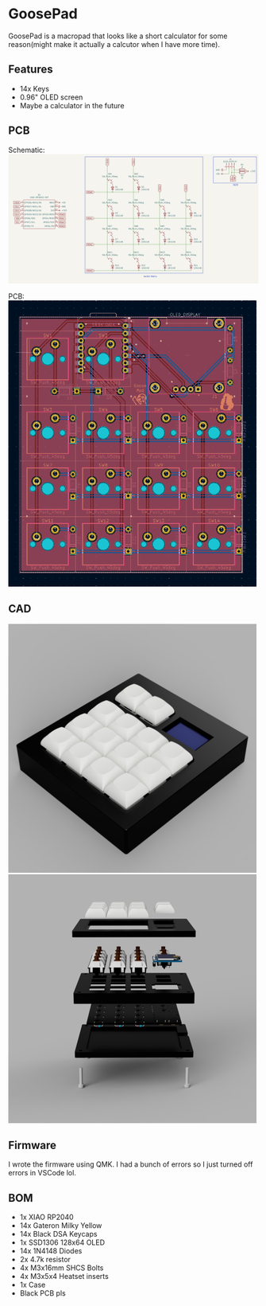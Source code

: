 # GoosePad

GoosePad is a macropad that looks like a short calculator for some reason(might make it actually a calcutor when I have more time).

## Features

- 14x Keys
- 0.96" OLED screen
- Maybe a calculator in the future

## PCB

Schematic:  
<img src=Assets/Schematic.png alt="Schematic" width="1000"/>

PCB:  
<img src=Assets/PCB.png alt="PCB" width="500"/>

## CAD

<img src=Assets/Render.png alt="Render" width="500"/>
<img src=Assets/OpenRender.png alt="Open Render" width="500"/>

## Firmware

I wrote the firmware using QMK. I had a bunch of errors so I just turned off errors in VSCode lol.

## BOM

- 1x XIAO RP2040
- 14x Gateron Milky Yellow
- 14x Black DSA Keycaps
- 1x SSD1306 128x64 OLED
- 14x 1N4148 Diodes
- 2x 4.7k resistor
- 4x M3x16mm SHCS Bolts
- 4x M3x5x4 Heatset inserts
- 1x Case
- Black PCB pls
